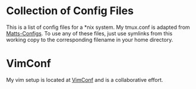 Collection of Config Files
==========================

This is a list of config files for a \*nix system.
My tmux.conf is adapted from [Matts-Configs](https://github.com/mathom/Matts-Configs "Matts-Configs").
To use any of these files, just use symlinks from this working copy to the corresponding filename in your home directory.

VimConf
=======
My vim setup is located at [VimConf](https://github.com/beardedprojamz/VimConf "VimConf") and is a collaborative effort.

